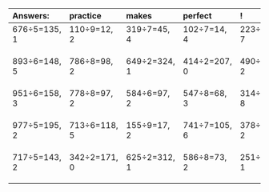 | Answers: | practice | makes | perfect | ! |
| :--- | :--- | :--- | :--- | :--- |
| 676÷5=135, 1 | 110÷9=12, 2 | 319÷7=45, 4 | 102÷7=14, 4 | 223÷8=27, 7 | 
|   |   |   |   |   | 
|   |   |   |   |   | 
|   |   |   |   |   | 
| 893÷6=148, 5 | 786÷8=98, 2 | 649÷2=324, 1 | 414÷2=207, 0 | 490÷8=61, 2 | 
|   |   |   |   |   | 
|   |   |   |   |   | 
|   |   |   |   |   | 
| 951÷6=158, 3 | 778÷8=97, 2 | 584÷6=97, 2 | 547÷8=68, 3 | 314÷9=34, 8 | 
|   |   |   |   |   | 
|   |   |   |   |   | 
|   |   |   |   |   | 
| 977÷5=195, 2 | 713÷6=118, 5 | 155÷9=17, 2 | 741÷7=105, 6 | 378÷4=94, 2 | 
|   |   |   |   |   | 
|   |   |   |   |   | 
|   |   |   |   |   | 
| 717÷5=143, 2 | 342÷2=171, 0 | 625÷2=312, 1 | 586÷8=73, 2 | 251÷5=50, 1 | 
|   |   |   |   |   | 
|   |   |   |   |   | 
|   |   |   |   |   | 
